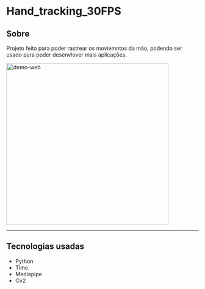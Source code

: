 # Hand_tracking_30FPS
<h2>Sobre</h2>
<p>Projeto feito para poder rastrear os moviemntos da mão, podendo ser usado para poder desenvlover mais aplicações.</p>
 <img src="" alt="demo-web" height="425">
 <hr>
 <h2>Tecnologias usadas</h2>
 <ul>
  <li>Python</li>
  <li>Time</li>
  <li>Mediapipe</li>
  <li>Cv2</li>
</ul>
